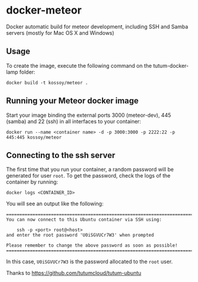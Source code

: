 docker-meteor
=============

Docker automatic build for meteor development, including SSH and Samba servers (mostly for Mac OS X and Windows)

Usage
-----

To create the image, execute the following command on the tutum-docker-lamp folder:

	docker build -t kossoy/meteor .


Running your Meteor docker image
--------------------------------

Start your image binding the external ports 3000 (meteor-dev), 445 (samba) and 22 (ssh) in all interfaces to your
container:

	docker run --name <container name> -d -p 3000:3000 -p 2222:22 -p 445:445 kossoy/meteor


Connecting to the ssh server
-----------------------------

The first time that you run your container, a random password will be generated
for user `root`. To get the password, check the logs of the container by running:

	docker logs <CONTAINER_ID>

You will see an output like the following:

	========================================================================
	You can now connect to this Ubuntu container via SSH using:

	    ssh -p <port> root@<host>
	and enter the root password 'U0iSGVUCr7W3' when prompted

	Please remember to change the above password as soon as possible!
	========================================================================

In this case, `U0iSGVUCr7W3` is the password allocated to the `root` user.

Thanks to https://github.com/tutumcloud/tutum-ubuntu
